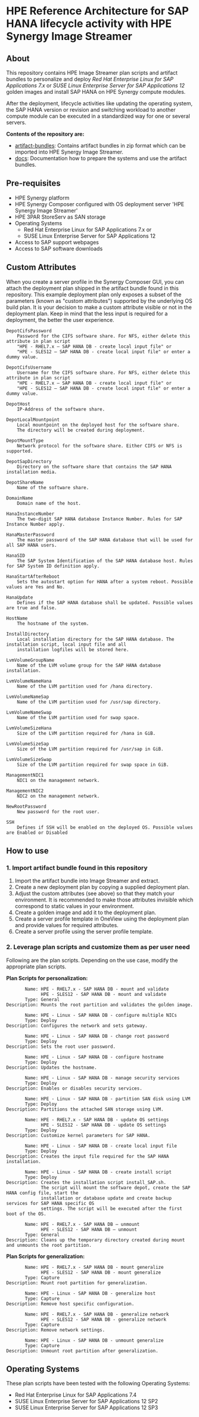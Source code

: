 # HPE Reference Architecture for SAP HANA lifecycle activity with HPE Synergy Image Streamer

## About

This repository contains HPE Image Streamer plan scripts and artifact bundles to personalize and deploy 
*Red Hat Enterprise Linux for SAP Applications 7.x* or *SUSE Linux Enterprise Server for SAP Applications 12* 
golden images and install SAP HANA on HPE Synergy compute modules. 

After the deployment, lifecycle activities like updating the operating system, the SAP HANA version or revision 
and switching workload to another compute module can be executed in a standardized way for one or several servers.

**Contents of the repository are:**
	
- [artifact-bundles](artifact-bundles/): Contains artifact bundles in zip format which can be imported into HPE Synergy Image Streamer.
- [docs](docs/): Documentation how to prepare the systems and use the artifact bundles.

## Pre-requisites

- HPE Synergy platform
- HPE Synergy Composer configured with OS deployment server 'HPE Synergy Image Streamer'
- HPE 3PAR StoreServ as SAN storage
- Operating Systems
  - Red Hat Enterprise Linux for SAP Applications 7.x or
  - SUSE Linux Enterprise Server for SAP Applications 12
- Access to SAP support webpages
- Access to SAP software downloads

## Custom Attributes

When you create a server profile in the Synergy Composer GUI, you can attach the deployment plan shipped 
in the artifact bundle found in this repository. This example deployment plan only exposes a subset of the 
parameters (known as "custom attributes") supported by the underlying OS build plan. It is your decision to 
make a custom attribute visible or not in the deployment plan. Keep in mind that the less input is required 
for a deployment, the better the user experience.


    DepotCifsPassword
        Password for the CIFS software share. For NFS, either delete this attribute in plan script
        "HPE - RHEL7.x – SAP HANA DB - create local input file" or 
        "HPE - SLES12 – SAP HANA DB - create local input file" or enter a dummy value.

    DepotCifsUsername
        Username for the CIFS software share. For NFS, either delete this attribute in plan script 
        "HPE - RHEL7.x – SAP HANA DB - create local input file" or 
        "HPE - SLES12 – SAP HANA DB - create local input file" or enter a dummy value.

    DepotHost
        IP-Address of the software share.

    DepotLocalMountpoint
        Local mountpoint on the deployed host for the software share. 
        The directory will be created during deployment.

    DepotMountType
        Network protocol for the software share. Either CIFS or NFS is supported.

    DepotSapDirectory
        Directory on the software share that contains the SAP HANA installation media.

    DepotShareName
        Name of the software share.

    DomainName
        Domain name of the host.

    HanaInstanceNumber
        The two-digit SAP HANA database Instance Number. Rules for SAP Instance Number apply.

    HanaMasterPassword
        The master password of the SAP HANA database that will be used for all SAP HANA users.

    HanaSID
        The SAP System Identification of the SAP HANA database host. Rules for SAP System ID definition apply.

    HanaStartAfterReboot
        Sets the autostart option for HANA after a system reboot. Possible values are Yes and No.

    HanaUpdate
        Defines if the SAP HANA database shall be updated. Possible values are true and false.

    HostName
        The hostname of the system.

    InstallDirectory
        Local installation directory for the SAP HANA database. The installation script, local input file and all 
        installation logfiles will be stored here.

    LvmVolumeGroupName
        Name of the LVM volume group for the SAP HANA database installation.

    LvmVolumeNameHana
        Name of the LVM partition used for /hana directory.

    LvmVolumeNameSap
        Name of the LVM partition used for /usr/sap directory.

    LvmVolumeNameSwap
        Name of the LVM partition used for swap space.

    LvmVolumeSizeHana
        Size of the LVM partition required for /hana in GiB.

    LvmVolumeSizeSap
        Size of the LVM partition required for /usr/sap in GiB.

    LvmVolumeSizeSwap
        Size of the LVM partition required for swap space in GiB.

    ManagementNIC1
        NIC1 on the management network.

    ManagementNIC2
        NIC2 on the management network.

    NewRootPassword
        New password for the root user.

    SSH
        Defines if SSH will be enabled on the deployed OS. Possible values are Enabled or Disabled


## How to use

### 1. Import artifact bundle found in this repository

1. Import the artifact bundle into Image Streamer and extract.
2. Create a new deployment plan by copying a supplied deployment plan.
3. Adjust the custom attributes (see above) so that they match your environment. It is recommended to make those attributes invisible which correspond to static values in your environment.
4. Create a golden image and add it to the deployment plan.
5. Create a server profile template in OneView using the deployment plan and provide values for required attributes.
6. Create a server profile using the server profile template.

### 2. Leverage plan scripts and customize them as per user need

Following are the plan scripts. Depending on the use case, modify the appropriate plan scripts.

**Plan Scripts for personalization:**

           Name: HPE - RHEL7.x - SAP HANA DB - mount and validate
                 HPE - SLES12 - SAP HANA DB - mount and validate
           Type: General
    Description: Mounts the root partition and validates the golden image.

           Name: HPE - Linux - SAP HANA DB - configure multiple NICs
           Type: Deploy
    Description: Configures the network and sets gateway.

           Name: HPE - Linux - SAP HANA DB - change root password
           Type: Deploy
    Description: Sets the root user password.

           Name: HPE - Linux - SAP HANA DB - configure hostname
           Type: Deploy
    Description: Updates the hostname.

           Name: HPE - Linux - SAP HANA DB - manage security services
           Type: Deploy
    Description: Enables or disables security services.

           Name: HPE - Linux - SAP HANA DB - partition SAN disk using LVM
           Type: Deploy
    Description: Partitions the attached SAN storage using LVM.

           Name: HPE - RHEL7.x - SAP HANA DB - update OS settings
                 HPE - SLES12 - SAP HANA DB - update OS settings
           Type: Deploy
    Description: Customize kernel parameters for SAP HANA.

           Name: HPE - Linux - SAP HANA DB - create local input file
           Type: Deploy
    Description: Creates the input file required for the SAP HANA installation.

           Name: HPE - Linux - SAP HANA DB - create install script
           Type: Deploy
    Description: Creates the installation script install_SAP.sh. 
                 The script will mount the software depot, create the SAP HANA config file, start the 
                 installation or database update and create backup services for SAP HANA specific OS 
                 settings. The script will be executed after the first boot of the OS.
                 
           Name: HPE - RHEL7.x - SAP HANA DB – unmount
                 HPE - SLES12 - SAP HANA DB – unmount
           Type: General
    Description: Cleans up the temporary directory created during mount and unmounts the root partition.

**Plan Scripts for generalization:**

           Name: HPE - RHEL7.x - SAP HANA DB - mount generalize
                 HPE - SLES12 - SAP HANA DB - mount generalize
           Type: Capture
    Description: Mount root partition for generalization.

           Name: HPE - Linux - SAP HANA DB - generalize host
           Type: Capture
    Description: Remove host specific configuration.

           Name: HPE - RHEL7.x - SAP HANA DB - generalize network
                 HPE - SLES12 - SAP HANA DB - generalize network
           Type: Capture
    Description: Remove network settings.

           Name: HPE - Linux - SAP HANA DB - unmount generalize
           Type: Capture
    Description: Unmount root partition after generalization.


## Operating Systems

These plan scripts have been tested with the following Operating Systems:

- Red Hat Enterprise Linux for SAP Applications 7.4
- SUSE Linux Enterprise Server for SAP Applications 12 SP2
- SUSE Linux Enterprise Server for SAP Applications 12 SP3
